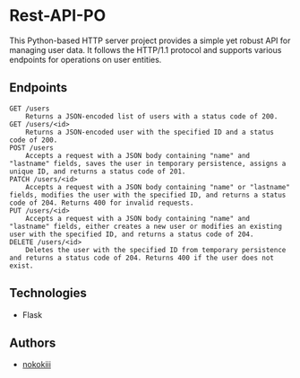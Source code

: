 # Rest-API-PO
This Python-based HTTP server project provides a simple yet robust API for managing user data. It follows the HTTP/1.1 protocol and supports various endpoints for operations on user entities.

## Endpoints
    GET /users
        Returns a JSON-encoded list of users with a status code of 200.
    GET /users/<id>
        Returns a JSON-encoded user with the specified ID and a status code of 200.
    POST /users
        Accepts a request with a JSON body containing "name" and "lastname" fields, saves the user in temporary persistence, assigns a unique ID, and returns a status code of 201.
    PATCH /users/<id>
        Accepts a request with a JSON body containing "name" or "lastname" fields, modifies the user with the specified ID, and returns a status code of 204. Returns 400 for invalid requests.
    PUT /users/<id>
        Accepts a request with a JSON body containing "name" and "lastname" fields, either creates a new user or modifies an existing user with the specified ID, and returns a status code of 204.
    DELETE /users/<id>
        Deletes the user with the specified ID from temporary persistence and returns a status code of 204. Returns 400 if the user does not exist.
## Technologies
- Flask

## Authors
- [nokokiii](github.com/nokokiii)

